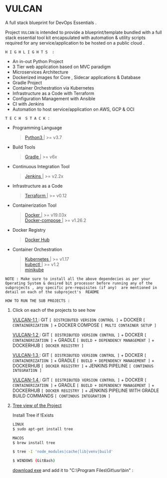 # VULCAN 

A full stack blueprint for DevOps Essentials .

Project `VULCAN` is intended to provide a blueprint/template bundled with a full stack essential tool kit encapsulated with automation & utility scripts required for any service/application to be hosted on a public cloud . 

`H I G H L I G H T S  :`

- An in-out Python Project
- 3 Tier web application based on MVC paradigm
- Microservices Architecture 
- Dockerized images for Core , Sidecar applications & Database
- Gradle Project 
- Container Orchestration via Kubernetes 
- Infrastructure as a Code with Terraform
- Configuration Management with Ansible
- CI with Jenkins 
- Automation to host service/application on  AWS, GCP & OCI 

`T E C H  S T A C K :`
	
- Programming Language 
   > [ Python3 ](https://www.python.org/downloads/) | >= v3.7 

- Build Tools 
   > [ Gradle ](https://gradle.org/install/) | >= v6x 

- Continuous Integration Tool 
  > [ Jenkins ](https://www.jenkins.io/doc/) | >= v2.2x 

- Infrastructure as a Code 
  > [ Terraform ](https://www.terraform.io/downloads.html) | >= v0.12 

- Containerization Tool 
  > [ Docker ](https://docs.docker.com/engine/install/) | >= v19.03x <br /> 
  > [ Docker-compose ](https://docs.docker.com/compose/install/) | >= v1.26.2

- Docker Registry 
  > [ Docker Hub ](https://docs.docker.com/docker-hub/) 

- Container Orchestration 
  > [ Kubernetes ](https://kubernetes.io/docs/tasks/tools/) | >= v1.17 <br /> 
  > [ kubectl ](https://kubernetes.io/docs/tasks/tools/install-kubectl/) | >= v1.2 <br /> 
  > [ minikube ](https://minikube.sigs.k8s.io/docs/start/) 

`NOTE : Make sure to install all the above dependecies as per your Operating System & desired bit processor before running any of the subprojects , any specific pre-requisites (if any)  are mentioned in detail on each of the subproject's  README` <br /> 


`HOW TO RUN THE SUB PROJECTS :`

1. Click on each of the projects to see how 

    [ VULCAN-1.1 ](https://github.com/KVSDURGASURESH/VULCAN/tree/master/vulcan-1.1/README.md ) : GIT `[ DISTRIBUTED VERSION CONTROL ]` + DOCKER `[ CONTAINERIZATION ]` + DOCKER COMPOSE `[ MULTI CONTAINER SETUP ]`

    [ VULCAN-1.2 ](https://github.com/KVSDURGASURESH/VULCAN/tree/master/vulcan-1.2/README.md ) : GIT `[ DISTRIBUTED VERSION CONTROL ]` + DOCKER `[ CONTAINERIZATION ]` + GRADLE `[ BUILD + DEPENDENCY MANAGEMENT ]` +  DOCKERHUB `[ DOCKER REGISTRY ]`

    [ VULCAN-1.3 ](https://github.com/KVSDURGASURESH/VULCAN/tree/master/vulcan-1.3/README.md ) : GIT `[ DISTRIBUTED VERSION CONTROL ]` + DOCKER `[ CONTAINERIZATION ]` + GRADLE `[ BUILD + DEPENDENCY MANAGEMENT ]` +  DOCKERHUB `[ DOCKER REGISTRY ]` + JENKINS PIPELINE `[ CONTINOUS INTEGRATION ]`

    [ VULCAN-1.4 ](https://github.com/KVSDURGASURESH/VULCAN/tree/master/vulcan-1.4/README.md ) : GIT `[ DISTRIBUTED VERSION CONTROL ]` + DOCKER `[ CONTAINERIZATION ]` + GRADLE `[ BUILD + DEPENDENCY MANAGEMENT ]` +  DOCKERHUB `[ DOCKER REGISTRY ]` + JENKINS PIPELINE WITH GRADLE BUILD COMMANDS `[ CONTINOUS INTEGRATION ]`


2. [ Tree view of the Project  ](https://github.com/KVSDURGASURESH/VULCAN/tree/master/treeView.md )

      Install Tree if !Exists 

      ```bash
      LINUX
      $ sudo apt-get install tree

      MACOS
      $ brew install tree
      ```
      
      ```bash
      $ tree -I 'node_modules|cache|lib|venv|build'
      ```

      ```bash
      $ WINDOWS (GitBash)
      ```

      [download exe](http://gnuwin32.sourceforge.net/packages/tree.htm) 
      and add it to "C:\Program Files\Git\usr\bin" :










